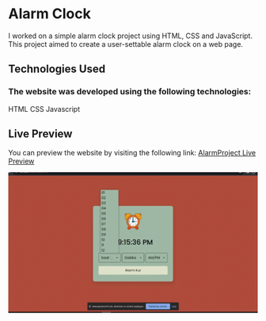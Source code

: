 <h1>Alarm Clock</h1>

<p>I worked on a simple alarm clock project using HTML, CSS and JavaScript.
 This project aimed to create a user-settable alarm clock on a web page.</p>

<h2>Technologies Used</h2>
<h3>The website was developed using the following technologies:</h3>

HTML
CSS
Javascript
## Live Preview

You can preview the website by visiting the following link: [AlarmProject Live Preview](https://yulduzb.github.io/Alarm/)


![](alarm.gif)


